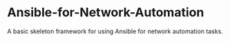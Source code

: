 # Ansible-for-Network-Automation
A basic skeleton framework for using Ansible for network automation tasks.

